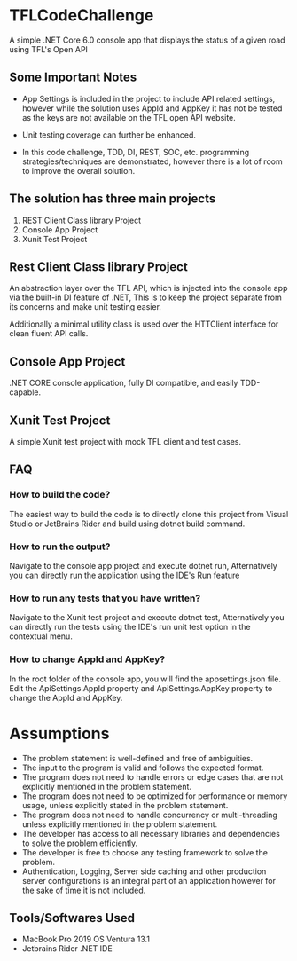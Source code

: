 # TFLCodeChallenge

A simple .NET Core 6.0 console app that displays the status of a given road using TFL's Open API

## Some Important Notes
* App Settings is included in the project to include API related settings, however while the solution uses AppId and AppKey it has not be tested as the keys are not available on the TFL open API website.

* Unit testing coverage can further be enhanced.

* In this code challenge, TDD, DI, REST, SOC, etc. programming strategies/techniques are demonstrated, however there is a lot of room to improve the overall solution. 


## The solution has three main projects
  1.  REST Client Class library Project
  2.  Console App Project
  3.  Xunit Test Project 
  
  
## Rest Client Class library Project

An abstraction layer over the TFL API, which is injected into the console app via the built-in DI feature of .NET, This is to keep the project separate from its concerns and make unit testing easier.

Additionally a minimal utility class is used over the HTTClient interface for clean fluent API calls.


## Console App Project

.NET CORE console application, fully DI compatible, and easily TDD-capable.

## Xunit Test Project 

A simple Xunit test project with mock TFL client and test cases. 


## FAQ

### How to build the code?

The easiest way to build the code is to directly clone this project from Visual Studio or JetBrains Rider and build using dotnet build command.


### How to run the output?

Navigate to the console app project and execute dotnet run, Atternatively you can directly run the application using the IDE's Run feature  


### How to run any tests that you have written?

Navigate to the Xunit test project and execute dotnet test, Atternatively you can directly run the tests using the IDE's run unit test option in the contextual menu. 

### How to change AppId and AppKey? 
In the root folder of the console app, you will find the appsettings.json file. Edit the ApiSettings.AppId property and ApiSettings.AppKey property to change the AppId and AppKey.


# Assumptions

* The problem statement is well-defined and free of ambiguities.
* The input to the program is valid and follows the expected format.
* The program does not need to handle errors or edge cases that are not explicitly mentioned in the problem statement.
* The program does not need to be optimized for performance or memory usage, unless explicitly stated in the problem statement.
* The program does not need to handle concurrency or multi-threading unless explicitly mentioned in the problem statement.
* The developer has access to all necessary libraries and dependencies to solve the problem efficiently.
* The developer is free to choose any testing framework to solve the problem.
* Authentication, Logging, Server side caching and other production server configurations is an integral part of an application however for the sake of time it is not included.



## Tools/Softwares Used 
* MacBook Pro 2019 OS Ventura 13.1
* Jetbrains Rider .NET IDE 

